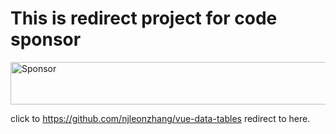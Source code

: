 # This is redirect project for code sponsor

<a target='_blank' rel='nofollow' href='https://app.codesponsor.io/link/SKE13oF6e7QtoMDtqxQSysDM/jsleonzhang/test'>
  <img alt='Sponsor' width='888' height='68' src='https://app.codesponsor.io/embed/SKE13oF6e7QtoMDtqxQSysDM/jsleonzhang/test.svg' />
</a>

click to https://github.com/njleonzhang/vue-data-tables redirect to here.
